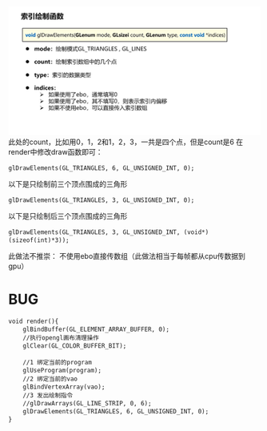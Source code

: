 ![输入图片说明](/imgs/2024-10-22/tX9rIsAGwnBvzCT7.png)
此处的count，比如用0，1，2和1，2，3，一共是四个点，但是count是6
在render中修改draw函数即可：
```
glDrawElements(GL_TRIANGLES, 6, GL_UNSIGNED_INT, 0);
```
以下是只绘制前三个顶点围成的三角形
```
glDrawElements(GL_TRIANGLES, 3, GL_UNSIGNED_INT, 0);
```
以下是只绘制后三个顶点围成的三角形
```
glDrawElements(GL_TRIANGLES, 3, GL_UNSIGNED_INT, (void*)(sizeof(int)*3));
```
此做法不推崇：
不使用ebo直接传数组（此做法相当于每帧都从cpu传数据到gpu）

# BUG
```
void render(){
	glBindBuffer(GL_ELEMENT_ARRAY_BUFFER, 0);
    //执行opengl画布清理操作
    glClear(GL_COLOR_BUFFER_BIT);

    //1 绑定当前的program
    glUseProgram(program);
    //2 绑定当前的vao
    glBindVertexArray(vao);
    //3 发出绘制指令
    //glDrawArrays(GL_LINE_STRIP, 0, 6);
    glDrawElements(GL_TRIANGLES, 6, GL_UNSIGNED_INT, 0);
}
```

<!--stackedit_data:
eyJoaXN0b3J5IjpbLTIyMDkzMDgyLDI0MTU0MTg1MiwtMTMyOT
E0NDg1OF19
-->